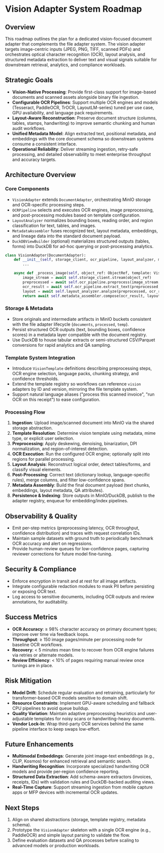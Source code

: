 # Vision Adapter System Roadmap

## Overview

This roadmap outlines the plan for a dedicated vision-focused document adapter that complements the file adapter system. The vision adapter targets image-centric inputs (JPEG, PNG, TIFF, scanned PDFs) and orchestrates optical character recognition (OCR), layout analysis, and structured metadata extraction to deliver text and visual signals suitable for downstream retrieval, analytics, and compliance workloads.

## Strategic Goals

- **Vision-Native Processing**: Provide first-class support for image-based documents and scanned assets alongside binary file ingestion.
- **Configurable OCR Pipelines**: Support multiple OCR engines and models (Tesseract, PaddleOCR, TrOCR, LayoutLM-series) tuned per use case, GPU availability, and language pack requirements.
- **Layout-Aware Reconstruction**: Preserve document structure (columns, tables, stamps, handwriting) to improve semantic chunking and human audit workflows.
- **Unified Metadata Model**: Align extracted text, positional metadata, and embeddings with the core document schema so downstream systems consume a consistent interface.
- **Operational Reliability**: Deliver streaming ingestion, retry-safe processing, and detailed observability to meet enterprise throughput and accuracy targets.

## Architecture Overview

### Core Components

- `VisionAdapter` extends `DocumentAdapter`, orchestrating MinIO storage and OCR-specific processing steps.
- `OCRPipeline` selects and executes OCR engines, image preprocessing, and post-processing modules based on template configuration.
- `LayoutAnalyzer` normalizes bounding boxes, reading order, and region classification for text, tables, and images.
- `MetadataAssembler` fuses recognized text, layout metadata, embeddings, and lineage data into the standard document payload.
- `DuckDBViewBuilder` (optional) materializes structured outputs (tables, forms) into DuckDB for ad-hoc querying or post-processing analytics.

```python
class VisionAdapter(DocumentAdapter):
    def __init__(self, storage_client, ocr_pipeline, layout_analyzer, metadata_assembler, **kwargs):
        ...

    async def _process_image(self, object_ref: ObjectRef, template: VisionTemplate) -> ProcessedDocument:
        image_stream = await self.storage_client.stream(object_ref)
        preprocessed = await self.ocr_pipeline.preprocess(image_stream, template)
        ocr_result = await self.ocr_pipeline.extract_text(preprocessed, template)
        layout = await self.layout_analyzer.analyze(preprocessed, ocr_result, template)
        return await self.metadata_assembler.compose(ocr_result, layout, template)
```

### Storage & Metadata

- Store originals and intermediate artifacts in MinIO buckets consistent with the file adapter lifecycle (`documents`, `processed`, `temp`).
- Persist structured OCR outputs (text, bounding boxes, confidence scores) in a metadata layer compatible with the document registry.
- Use DuckDB to house tabular extracts or semi-structured CSV/Parquet conversions for rapid analytics and QA sampling.

### Template System Integration

- Introduce `VisionTemplate` definitions describing preprocessing steps, OCR engine selection, language packs, chunking strategy, and confidence thresholds.
- Extend the template registry so workflows can reference `vision` adapters by ID and version, mirroring the file template system.
- Support natural language aliases ("process this scanned invoice", "run OCR on this receipt") to ease configuration.

### Processing Flow

1. **Ingestion**: Upload image/scanned document into MinIO via the shared storage abstraction.
2. **Template Resolution**: Determine vision template using metadata, mime type, or explicit user selection.
3. **Preprocessing**: Apply deskewing, denoising, binarization, DPI normalization, and region-of-interest detection.
4. **OCR Execution**: Run the configured OCR engine; optionally split into regions for parallel processing.
5. **Layout Analysis**: Reconstruct logical order, detect tables/forms, and classify visual elements.
6. **Post-Processing**: Correct text (dictionary lookup, language-specific rules), merge columns, and filter low-confidence spans.
7. **Metadata Assembly**: Build the final document payload (text chunks, embeddings, layout metadata, QA attributes).
8. **Persistence & Indexing**: Store outputs in MinIO/DuckDB, publish to the adapter registry, enqueue for embedding/index pipelines.

## Observability & Quality

- Emit per-step metrics (preprocessing latency, OCR throughput, confidence distribution) and traces with request correlation IDs.
- Maintain sample datasets with ground truth to periodically benchmark OCR accuracy and alert on regressions.
- Provide human-review queues for low-confidence pages, capturing reviewer corrections for future model fine-tuning.

## Security & Compliance

- Enforce encryption in transit and at rest for all image artifacts.
- Integrate configurable redaction modules to mask PII before persisting or exposing OCR text.
- Log access to sensitive documents, including OCR outputs and review annotations, for auditability.

## Success Metrics

- **OCR Accuracy**: ≥ 98% character accuracy on primary document types; improve over time via feedback loops.
- **Throughput**: ≥ 150 image pages/minute per processing node for baseline OCR workflows.
- **Recovery**: < 5 minutes mean time to recover from OCR engine failures via retries or alternate models.
- **Review Efficiency**: < 10% of pages requiring manual review once tunings are in place.

## Risk Mitigation

- **Model Drift**: Schedule regular evaluation and retraining, particularly for transformer-based OCR models sensitive to domain shift.
- **Resource Constraints**: Implement GPU-aware scheduling and fallback CPU pipelines to avoid queue buildup.
- **Quality Variation**: Maintain adaptive preprocessing heuristics and user-adjustable templates for noisy scans or handwriting-heavy documents.
- **Vendor Lock-In**: Wrap third-party OCR services behind the same pipeline interface to keep swaps low-effort.

## Future Enhancements

- **Multimodal Embeddings**: Generate joint image-text embeddings (e.g., CLIP, Kosmos) for enhanced retrieval and semantic search.
- **Handwriting Recognition**: Incorporate specialized handwriting OCR models and provide per-region confidence reporting.
- **Structured Data Extraction**: Add schema-aware extractors (invoices, receipts, IDs) with validation rules and DuckDB-backed auditing views.
- **Real-Time Capture**: Support streaming ingestion from mobile capture apps or MFP devices with incremental OCR updates.

## Next Steps

1. Align on shared abstractions (storage, template registry, metadata schema).
2. Prototype the `VisionAdapter` skeleton with a single OCR engine (e.g., PaddleOCR) and simple layout parsing to validate the flow.
3. Define evaluation datasets and QA processes before scaling to advanced models or production workloads.

